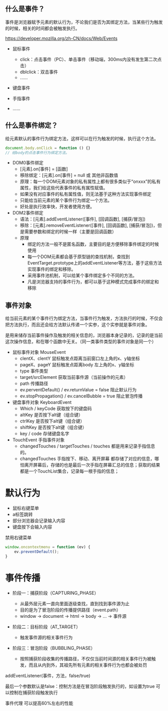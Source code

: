 ## 什么是事件？

事件是浏览器赋予元素的默认行为，不论我们是否为其绑定方法，当某些行为触发的时候，相关的时间都会被触发执行。

https://developer.mozilla.org/zh-CN/docs/Web/Events

+ 鼠标事件
  + click：点击事件（PC）、单击事件（移动端，300ms内没有发生第二次点击）
  + dblclick：双击事件
  + ......

+ 键盘事件
+ 手指事件
+ ......



## 什么是事件绑定？

给元素默认的事件行为绑定方法，这样可以在行为触发的时候，执行这个方法。

```js
document.body.onClick = function () {}
// 给body的点击事件行为绑定方法。
```

+ DOM0事件绑定
  + [元素].on[事件] = [函数]
  + 移除绑定：[元素].on[事件]  = null 或 其他非函数值
  + 原理：每一个DOM元素对象的私有属性上都有很多类似于“onxxx”的私有属性，我们给这些代表事件的私有属性赋值。
  + 如果没有对应事件的私有属性值，则无法基于这种方法实现事件绑定
  + 只能给当前元素的某个事件行为绑定一个方法。
  + 好处是执行效率快，开发者使用方便。
+ DOM2事件绑定
  + 语法：[元素].addEventListener([事件], [回调函数], [捕获/冒泡])
  + 移除：[元素].removeEventListener([事件], [回调函数], [捕获/冒泡])，但是需要参数和绑定的时候一样（主要是回调函数）
  + 原理
    + 绑定的方法一般不是匿名函数，主要目的是方便移除事件绑定的时候使用
    + 每一个DOM元素都会基于原型链的查找机制，查找到EventTarget.prototype上的addEventListener等方法，基于这些方法实现事件的绑定和移除。
    + 采用事件池机制，可以给某个事件绑定多个不同的方法。
    + 凡是浏览器支持的事件行为，都可以基于这种模式完成事件的绑定和移除





## 事件对象

给当前元素的某个事件行为绑定方法，当事件行为触发，方法执行的时候，不仅会把方法执行，而且还会给方法默认传递一个实参，这个实参就是事件对象。

是用来储存当前事件操作及触发的相关信息的，浏览器本身记录的，记录的是当前这次操作信息，和在哪个函数中无关。（同一类事件类型的事件对象是同一个）

+ 鼠标事件对象 MouseEvent
  + clentX、clentY  鼠标触发点距离当前窗口左上角的x、y轴坐标
  + pageX、pageY  鼠标触发点距离body 左上角的x、y轴坐标
  + type  事件类型
  + target/srcElement 获取当前事件源（当前操作的元素）
  + path 传播路径
  + ev.perventDefault() / ev.returnValue = false 阻止默认行为
  + ev.stopPropagation() / ev.cancelBubble = true 阻止冒泡传播
+ 键盘事件对象 KeyboardEvent
  + Which / keyCode 获取按下的键盘码
  + altKey  是否按下alt键（组合键）
  + ctrlKey  是否按下alt键（组合键）
  + shiftKey  是否按下alt键（组合键）
  + key / code 存储键盘名字
+ TouchEvent  手指事件对象
  + changedTouches / targetTouches / touches 都是用来记录手指信息的。
  + changedTouches 手指按下、移动、离开屏幕  都存储了对应的信息，哪怕离开屏幕后，存储的也是最后一次手指在屏幕汇总的信息；获取的结果都是一个TouchList集合，记录每一根手指的信息；



# 默认行为

+ 鼠标右键菜单
+ a标签跳转
+ 部分浏览器会记录输入内容
+ 键盘按下会输入内容



禁用右键菜单

```js
window.oncontextmenu = function (ev) {
	ev.preventDefault();
}
```



# 事件传播

+ 阶段一：捕获阶段（CAPTURING_PHASE）
  + 从最外层元素一直向里面逐级查找，直到找到事件源为止
  + 目的是为了冒泡阶段的传播提供路径（event.path）
  + window -> document -> html -> body -> ... -> 事件源

+ 阶段二：目标阶段（AT_TARGET）
  + 触发事件源的相关事件行为

+ 阶段三：冒泡阶段（BUBBLING_PHASE）
  + 按照捕获阶段收集的传播路径，不仅仅当前时间源的相关事件行为被触发，而且从内到外，其祖先所有元素的相关事件行为也都会被处罚



addEventListener(事件，方法，false/true)

最后一个参数默认是false：控制方法是在冒泡阶段触发执行的，如设置为true 可以控制在捕获阶段触发执行



事件代理 可以提高60%左右的性能
